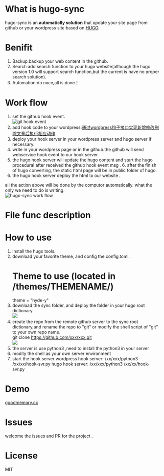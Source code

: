 # What is hugo-sync
hugo-sync is an **automaticlly solution** that update your site page from github or your wordpress site based on [HUGO](https://gohugo.io).

# Benifit
1. Backup:backup your web content in the github.
2. Search:add search function to your hugo website(although the hugo version 1.0 will support search function,but the current is have no proper search solution).
3. Automation:do noce,all is done！

# Work flow 
1. set the github hook event.  
![git hook event](https://hiproz.github.io/goodmemory.cc/blog/images/2015/12/git-hook-event.jpg)  
2. add hook code to your wordpress:[通过wordpress钩子接口实现新增修改删除文章后执行相应动作](https://www.goodmemory.cc/%E9%80%9A%E8%BF%87wordpress%E9%92%A9%E5%AD%90%E6%8E%A5%E5%8F%A3%E5%AE%9E%E7%8E%B0%E6%96%B0%E5%A2%9E%E4%BF%AE%E6%94%B9%E5%88%A0%E9%99%A4%E6%96%87%E7%AB%A0%E5%90%8E%E6%89%A7%E8%A1%8C%E7%9B%B8%E5%BA%94/)
3. deploy your hook server in your wordpress server and hugo server if necessary.
4. write in your wordpress page or in the github.the github will send webservice hook event to our hook server.  
5. the hugo hook server will update the hugo content and start the hugo procedural after received the github hook event msg . 6. after the finish of hugo converting, the static html page will be in public folder of hugo.  
7. the hugo hook server deploy the html to our website .  

all the action above will be done by the computor automatically.  what the only we need to do is writing.  
![hugo-sync work flow](https://hiproz.github.io/goodmemory.cc/blog/images/2015/12/hugo-sync.jpeg)

# File func description

# How to use
1. install the hugo tools.  
2. download your favorite theme, and config the config.toml.  
    # Theme to use (located in /themes/THEMENAME/)    
    theme = "hyde-y"  
3. download the sync folder, and deploy the folder in your hugo root dictionary.  
![](https://hiproz.github.io/goodmemory.cc/blog/images/2015/12/download-sync.jpg)  
4. create the repo from the remote github server to the sync root dictionary,and rename the repo to "git" or modify the shell script of "git" to your own repo name.  
    git clone https://github.com/xxx/xxx.git   
![](https://hiproz.github.io/goodmemory.cc/blog/images/2015/12/add-git.jpg)  
5. the server is use python3 ,need to install the python3 in your server  
6. modity the shell as your own server environment  
7. start the hook server
wordpress hook server:
    /xx/xxx/python3 /xx/xx/hook-svr.py 
hugo hook server:
    /xx/xxx/python3 /xx/xx/hook-svr.py  


# Demo
[goodmemory.cc](https://www.goodmemory.cc)

# Issues
welcome the issues and PR for the project .

# License
MIT

